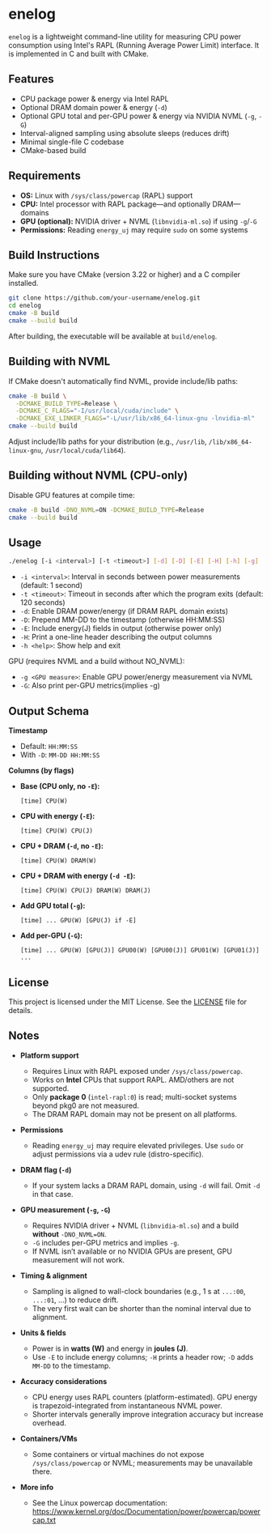 # enelog

`enelog` is a lightweight command-line utility for measuring CPU power consumption using Intel's RAPL (Running Average Power Limit) interface. It is implemented in C and built with CMake.

## Features

- CPU package power & energy via Intel RAPL
- Optional DRAM domain power & energy (`-d`)
- Optional GPU total and per-GPU power & energy via NVIDIA NVML (`-g`, `-G`)
- Interval-aligned sampling using absolute sleeps (reduces drift)
- Minimal single-file C codebase
- CMake-based build

## Requirements

- **OS:** Linux with `/sys/class/powercap` (RAPL) support  
- **CPU:** Intel processor with RAPL package—and optionally DRAM—domains  
- **GPU (optional):** NVIDIA driver + NVML (`libnvidia-ml.so`) if using `-g`/`-G`  
- **Permissions:** Reading `energy_uj` may require `sudo` on some systems

## Build Instructions

Make sure you have CMake (version 3.22 or higher) and a C compiler installed.

```bash
git clone https://github.com/your-username/enelog.git
cd enelog
cmake -B build
cmake --build build
```

After building, the executable will be available at `build/enelog`.

## Building with NVML 

If CMake doesn't automatically find NVML, provide include/lib paths:

```bash
cmake -B build \
  -DCMAKE_BUILD_TYPE=Release \
  -DCMAKE_C_FLAGS="-I/usr/local/cuda/include" \
  -DCMAKE_EXE_LINKER_FLAGS="-L/usr/lib/x86_64-linux-gnu -lnvidia-ml"
cmake --build build
```

Adjust include/lib paths for your distribution (e.g., `/usr/lib`, `/lib/x86_64-linux-gnu`, `/usr/local/cuda/lib64`).

## Building without NVML (CPU-only)

Disable GPU features at compile time:

```bash
cmake -B build -DNO_NVML=ON -DCMAKE_BUILD_TYPE=Release
cmake --build build
```

## Usage

```bash
./enelog [-i <interval>] [-t <timeout>] [-d] [-D] [-E] [-H] [-h] [-g] [-G]
```
- `-i <interval>`: Interval in seconds between power measurements (default: 1 second)
- `-t <timeout>`: Timeout in seconds after which the program exits (default: 120 seconds)
- `-d`: Enable DRAM power/energy (if DRAM RAPL domain exists)
- `-D`: Prepend MM-DD to the timestamp (otherwise HH:MM:SS)
- `-E`: Include energy(J) fields in output (otherwise power only)
- `-H`: Print a one-line header describing the output columns
- `-h <help>`: Show help and exit

GPU (requires NVML and a build without NO_NVML):
- `-g <GPU measure>`: Enable GPU power/energy measurement via NVML
- `-G`: Also print per-GPU metrics(implies -g)

## Output Schema 

**Timestamp**
- Default: `HH:MM:SS`
- With `-D`: `MM-DD HH:MM:SS`

**Columns (by flags)**

- **Base (CPU only, no `-E`):**
    ```text
    [time] CPU(W)
    ```

- **CPU with energy (`-E`):**
    ```text
    [time] CPU(W) CPU(J)
    ```

- **CPU + DRAM (`-d`, no `-E`):**
    ```text
    [time] CPU(W) DRAM(W)
    ```

- **CPU + DRAM with energy (`-d -E`):**
    ```text
    [time] CPU(W) CPU(J) DRAM(W) DRAM(J)
    ```

- **Add GPU total (`-g`):**
    ```text
    [time] ... GPU(W) [GPU(J) if -E]
    ```

- **Add per-GPU (`-G`):**
    ```text
    [time] ... GPU(W) [GPU(J)] GPU00(W) [GPU00(J)] GPU01(W) [GPU01(J)] ...
    ```

## License

This project is licensed under the MIT License. See the [LICENSE](LICENSE) file for details.

## Notes

- **Platform support**
  - Requires Linux with RAPL exposed under `/sys/class/powercap`.
  - Works on **Intel** CPUs that support RAPL. AMD/others are not supported.
  - Only **package 0** (`intel-rapl:0`) is read; multi-socket systems beyond pkg0 are not measured.
  - The DRAM RAPL domain may not be present on all platforms.

- **Permissions**
  - Reading `energy_uj` may require elevated privileges. Use `sudo` or adjust permissions via a udev rule (distro-specific).

- **DRAM flag (`-d`)**
  - If your system lacks a DRAM RAPL domain, using `-d` will fail. Omit `-d` in that case.

- **GPU measurement (`-g`, `-G`)**
  - Requires NVIDIA driver + NVML (`libnvidia-ml.so`) and a build **without** `-DNO_NVML=ON`.
  - `-G` includes per-GPU metrics and implies `-g`.
  - If NVML isn’t available or no NVIDIA GPUs are present, GPU measurement will not work.

- **Timing & alignment**
  - Sampling is aligned to wall-clock boundaries (e.g., 1 s at `...:00`, `...:01`, …) to reduce drift.
  - The very first wait can be shorter than the nominal interval due to alignment.

- **Units & fields**
  - Power is in **watts (W)** and energy in **joules (J)**.
  - Use `-E` to include energy columns; `-H` prints a header row; `-D` adds `MM-DD` to the timestamp.

- **Accuracy considerations**
  - CPU energy uses RAPL counters (platform-estimated). GPU energy is trapezoid-integrated from instantaneous NVML power.
  - Shorter intervals generally improve integration accuracy but increase overhead.

- **Containers/VMs**
  - Some containers or virtual machines do not expose `/sys/class/powercap` or NVML; measurements may be unavailable there.

- **More info**
  - See the Linux powercap documentation: https://www.kernel.org/doc/Documentation/power/powercap/powercap.txt
